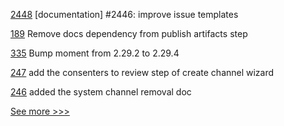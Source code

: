 
[2448](https://github.com/hyperledger/iroha/pull/2448) [documentation] #2446: improve issue templates

[189](https://github.com/hyperledger/sawtooth-sabre/pull/189) Remove docs dependency from publish artifacts step

[335](https://github.com/hyperledger-labs/fablo/pull/335) Bump moment from 2.29.2 to 2.29.4

[247](https://github.com/hyperledger-labs/fabric-operations-console/pull/247) add the consenters to review step of create channel wizard

[246](https://github.com/hyperledger-labs/fabric-operations-console/pull/246) added the system channel removal doc


[See more >>>](https://start-here.hyperledger.org/pull-requests)

